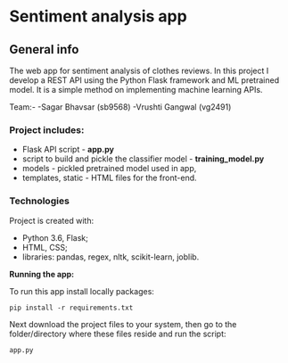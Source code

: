 # Sentiment analysis app

## General info
The web app for sentiment analysis of clothes reviews. In this project I develop a REST API using the Python Flask framework and ML pretrained model. It is a simple method on implementing machine learning APIs.

Team:- 
-Sagar Bhavsar (sb9568)
-Vrushti Gangwal (vg2491)

### Project includes:
- Flask API script - **app.py**
- script to build and pickle the classifier model - **training_model.py**
- models - pickled pretrained model used in app,
- templates, static - HTML files for the front-end.


### Technologies

Project is created with:
- Python 3.6, Flask;
- HTML, CSS;
- libraries: pandas, regex, nltk, scikit-learn, joblib.

**Running the app:**

To run this app install locally packages:

    pip install -r requirements.txt

Next download the project files to your system, then go to the folder/directory where these files reside and run the script:

    app.py
